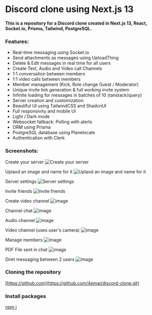 # Discord clone using Next.js 13

**This is a repository for a Discord clone created in Next.js 13, React, Socket.io, Prisma, Tailwind, PostgreSQL.**

### Features:
-	Real-time messaging using Socket.io
-	Send attachments as messages using UploadThing
-	Delete & Edit messages in real time for all users
-	Create Text, Audio and Video call Channels
-	1:1 conversation between members
-	1:1 video calls between members
-	Member management (Kick, Role change Guest / Moderator)
-	Unique invite link generation & full working invite system
-	Infinite loading for messages in batches of 10 (tanstack/query)
-	Server creation and customization
-	Beautiful UI using TailwindCSS and ShadcnUI
-	Full responsivity and mobile UI
-	Light / Dark mode
-	Websocket fallback: Polling with alerts
-	ORM using Prisma
-	PostgreSQL database using Planetscale
-	Authentication with Clerk

### Screenshots:

Create your server
![Create your server](https://github.com/4emar/discord-clone/assets/81175325/8cd6a134-fbe9-416b-bdd7-5bee86141c47)

Uplaod an image and name for it
![Uplaod an image and name for it](https://github.com/4emar/discord-clone/assets/81175325/0f494889-1395-4cef-a619-0bd4bbefde57)

Server settings
![Server settings](https://github.com/4emar/discord-clone/assets/81175325/84926a31-3a42-46a0-b1cb-e38482bfe226)

Invite friends
![Invite friends](https://github.com/4emar/discord-clone/assets/81175325/a3d1d39b-975f-4a0f-9367-b9a806db3a21)

Create video channel
![image](https://github.com/4emar/discord-clone/assets/81175325/bea64fcf-ffb0-4e44-a745-d21d8a7b5784)

Channel chat
![image](https://github.com/4emar/discord-clone/assets/81175325/1282d858-863a-4006-b26e-3fc8de6a50ed)

Audio channel
![image](https://github.com/4emar/discord-clone/assets/81175325/3c6161c6-60f1-477b-a954-a03fc59bb08c)

Video channel (uses user's camera)
![image](https://github.com/4emar/discord-clone/assets/81175325/72fa6b2a-c6bf-4ae0-a847-4ab504650803)

Manage members
![image](https://github.com/4emar/discord-clone/assets/81175325/91b05fcf-bd8d-46e5-9b1b-05a6f5456959)

PDF File sent in chat
![image](https://github.com/4emar/discord-clone/assets/81175325/73335544-1d55-42bc-a380-c02bb3d1abbb)

Diret messaging between 2 users
![image](https://github.com/4emar/discord-clone/assets/81175325/a38d4cb8-8149-4e8a-986e-0261abe5cc19)

### Cloning the repository

[https://github.com](https://github.com/4emar/discord-clone.git)

### Install packages

[npm i]()
